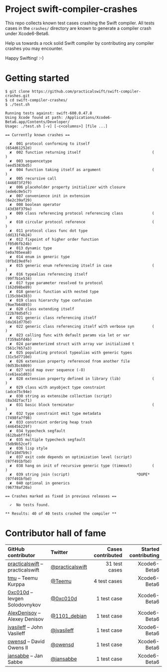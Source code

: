 Project swift-compiler-crashes
==============================

This repo collects known test cases crashing the Swift compiler. All tests cases in the `crashes/` directory are known to generate a compiler crash under Xcode6-Beta6.

Help us towards a rock solid Swift compiler by contributing any compiler crashes you may encounter.

Happy Swifting! :-)

Getting started
===============

```
$ git clone https://github.com/practicalswift/swift-compiler-crashes.git
$ cd swift-compiler-crashes/
$ ./test.sh

Running tests against: swift-600.0.47.8
Using Xcode found at path: /Applications/Xcode6-Beta6.app/Contents/Developer/
Usage: ./test.sh [-v] [-c<columns>] [file ...]

== Currently known crashes ==

  ✘  001 protocol conforming to itself                            (654d61252d)
  ✘  002 function returning itself                                (          )
  ✘  003 sequencetype                                             (eed5383bd5)
  ✘  004 function taking itself as argument                       (          )
  ✘  005 recursive call                                           (446073f2f9)
  ✘  006 placeholder property initializer with closure            (ede6c0e5c7)
  ✘  007 convenience init in extension                            (6e2c39af29)
  ✘  008 boolean operator                                         (43d38f379a)
  ✘  009 class referencing protocol referencing class             (          )
  ✘  010 circular protocol reference                              (          )
  ✘  011 protocol class func dot type                             (dd131f4b24)
  ✘  012 fixpoint of higher order function                        (f05d6fb24b)
  ✘  013 dynamic type                                             (e0a705eea8)
  ✘  014 enum in generic type                                     (0fbd19edfe)
  ✘  015 generic enum referencing itself in case                  (          )
  ✘  016 typealias referencing itself                             (99f7b1e534)
  ✘  017 type parameter resolved to protocol                      (162d98be89)
  ✘  018 generic function with nested type                        (135cbb4383)
  ✘  019 class hierarchy type confusion                           (9ae7b64893)
  ✘  020 class extending itself                                   (22b78d5dfc)
  ✘  021 generic class referencing itself                         (da161d77bd)
  ✘  022 generic class referencing itself with verbose syn        (          )
  ✘  023 calling func with default params via let or var          (f359a5fd4b)
  ✘  024 parameterized struct with array var initialized t        (561c7657a3)
  ✘  025 populating protocol typealias with generic types         (31c5d7710d)
  ✘  026 extension property referenced from another file          (0d53bc6869)
  ✘  027 void map over sequence (-O)                              (ce61ea1d03)
  ✘  028 extension property defined in library (lib)              (          )
  ✘  029 class with anyobject type constraint                     (adce75c94e)
  ✘  030 string as extensibe collection (script)                  (8a3d2facf1)
  ✘  031 basic block terminator                                   (          )
  ✘  032 type constraint emit type metadata                       (7498fa7f98)
  ✘  033 constraint ordering heap trash                           (446456229f)
  ✘  034 typecheck segfault                                       (612babfff4)
  ✘  035 multiple typecheck segfault                              (5db9b52cef)
  ✘  036 lisp style                                               (bfa18d7b9c)
  ✘  037 exit code depends on optimization level (script)         (97f491bfbd)
  ✘  038 hang on init of recursive generic type (timeout)         (          )
  ✘  039 string join (script)                              *DUPE* (97f491bfbd)
  ✘  040 optional in generics                                     (96778af20a)

== Crashes marked as fixed in previous releases ==

  ✓  No tests found.

** Results: 40 of 40 tests crashed the compiler **

```

Contributor hall of fame
========================

| GitHub contributor | Twitter | Cases contributed | Started contributing |
| :----------------- | :------ | ----------------: | -------------------: |
| <a href="https://github.com/practicalswift">practicalswift</a> – practicalswift | <a href="https://twitter.com/practicalswift">@practicalswift</a> | 31 test cases | Xcode6-Beta6 |
| <a href="https://github.com/tmu">tmu</a> – Teemu Kurppa | <a href="https://twitter.com/Teemu">@Teemu</a> | 4 test cases | Xcode6-Beta6 |
| <a href="https://github.com/0xc010d">0xc010d</a> – Ievgen Solodovnykov | <a href="https://twitter.com/0xc010d">@0xc010d</a> | 1 test case | Xcode6-Beta6 |
| <a href="https://github.com/AlexDenisov">AlexDenisov</a> – Alexey Denisov | <a href="https://twitter.com/1101_debian">@1101_debian</a> | 1 test case | Xcode6-Beta6 |
| <a href="https://github.com/jvasileff">jvasileff</a> – John Vasileff | <a href="https://twitter.com/jvasileff">@jvasileff</a> | 1 test case | Xcode6-Beta6 |
| <a href="https://github.com/owensd">owensd</a> – David Owens II | <a href="https://twitter.com/owensd">@owensd</a> | 1 test case | Xcode6-Beta6 |
| <a href="https://github.com/jansabbe">jansabbe</a> – Jan Sabbe | <a href="https://twitter.com/jansabbe">@jansabbe</a> | 1 test case | Xcode6-Beta6 |
